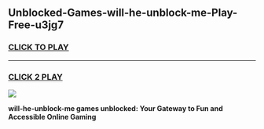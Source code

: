 
## Unblocked-Games-will-he-unblock-me-Play-Free-u3jg7
<h3>
<a href="https://premium76.site?title=will-he-unblock-me&ref=20M">CLICK TO PLAY</a></h3>
<hr>

<h3>
<a href="https://premium76.site?title=will-he-unblock-me&ref=20M">CLICK 2 PLAY</a>
  
</h3>

<a href="https://premium76.site?title=will-he-unblock-me&ref=19M"><img src="https://clearcache.store/games.png"></a>


**will-he-unblock-me games unblocked: Your Gateway to Fun and Accessible Online Gaming**
